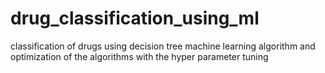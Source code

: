 # drug_classification_using_ml
classification of drugs using decision tree machine learning algorithm and optimization of the algorithms with the hyper parameter tuning

